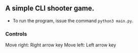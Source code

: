 ## A simple CLI shooter game.

- To run the program, issue the command `python3 main.py`.

### Controls
Move right: Right arrow key
Move left: Left arrow key